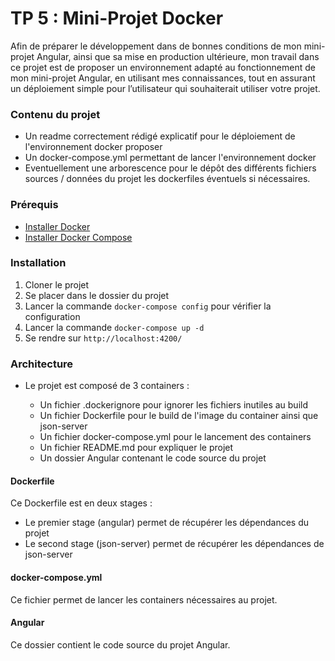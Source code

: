 # TP 5 : Mini-Projet Docker

Afin de préparer le développement dans de bonnes conditions de mon 
mini-projet Angular, ainsi que sa mise
en production ultérieure, mon travail dans ce projet est de proposer 
un environnement adapté au
fonctionnement de mon mini-projet Angular, en utilisant mes connaissances, 
tout en assurant un déploiement
simple pour l’utilisateur qui souhaiterait utiliser votre projet.




### Contenu du projet

<ul>
    <li>Un readme correctement rédigé explicatif pour le déploiement de l'environnement docker proposer</li>
    <li>Un docker-compose.yml permettant de lancer l'environnement docker</li>
    <li>Eventuellement une arborescence pour le dépôt des différents fichiers sources / données du projet
    les dockerfiles éventuels si nécessaires.</li>
</ul>

### Prérequis

<ul>
    <li><a href="https://docs.docker.com/install/">Installer Docker</a></li>
    <li><a href="https://docs.docker.com/compose/install/">Installer Docker Compose</a></li>
</ul>

### Installation

1. Cloner le projet
2. Se placer dans le dossier du projet
3. Lancer la commande `docker-compose config` pour vérifier la configuration
4. Lancer la commande `docker-compose up -d`
5. Se rendre sur `http://localhost:4200/`


### Architecture

<ul>
    <li>Le projet est composé de 3 containers :</li>
    <ul>
        <li>Un fichier .dockerignore pour ignorer les fichiers inutiles au build</li>
        <li>Un fichier Dockerfile pour le build de l'image du container ainsi que json-server</li>
        <li>Un fichier docker-compose.yml pour le lancement des containers</li>
        <li>Un fichier README.md pour expliquer le projet</li>
        <li>Un dossier Angular contenant le code source du projet</li>
    </ul>
</ul>

#### Dockerfile

Ce Dockerfile est en deux stages :
- Le premier stage (angular) permet de récupérer les dépendances du projet
- Le second stage (json-server) permet de récupérer les dépendances de json-server

#### docker-compose.yml

Ce fichier permet de lancer les containers nécessaires au projet.

#### Angular

Ce dossier contient le code source du projet Angular.
